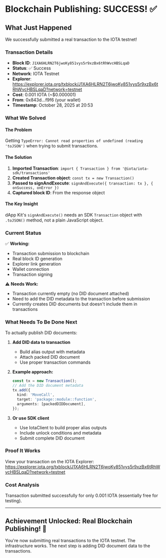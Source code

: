 # Blockchain Publishing: SUCCESS! ✅

## What Just Happened

We successfully submitted a real transaction to the IOTA testnet!

### Transaction Details
- **Block ID**: `J1XA6HLRN2T6jwoKy851vys5r9xzBx6tRhWvcHBSLqaD`
- **Status**: ✅ Success
- **Network**: IOTA Testnet
- **Explorer**: https://explorer.iota.org/txblock/J1XA6HLRN2T6jwoKy851vys5r9xzBx6tRhWvcHBSLqaD?network=testnet
- **Cost**: 0.001 IOTA (~$0.000001)
- **From**: 0x843d…f9f6 (your wallet)
- **Timestamp**: October 28, 2025 at 20:53

### What We Solved

#### The Problem
Getting `TypeError: Cannot read properties of undefined (reading 'toJSON')` when trying to submit transactions.

#### The Solution
1. **Imported Transaction**: `import { Transaction } from '@iota/iota-sdk/transactions'`
2. **Created Transaction object**: `const tx = new Transaction()`
3. **Passed to signAndExecute**: `signAndExecute({ transaction: tx }, { onSuccess, onError })`
4. **Captured block ID**: From the response object

#### The Key Insight
dApp Kit's `signAndExecute()` needs an SDK `Transaction` object with `.toJSON()` method, not a plain JavaScript object.

### Current Status

✅ **Working:**
- Transaction submission to blockchain
- Real block ID generation
- Explorer link generation
- Wallet connection
- Transaction signing

⚠️ **Needs Work:**
- Transaction currently empty (no DID document attached)
- Need to add the DID metadata to the transaction before submission
- Currently creates DID documents but doesn't include them in transactions

### What Needs To Be Done Next

To actually publish DID documents:

1. **Add DID data to transaction**
   - Build alias output with metadata
   - Attach packed DID document
   - Use proper transaction commands

2. **Example approach:**
   ```typescript
   const tx = new Transaction();
   // Add the DID document metadata
   tx.add({
     kind: 'MoveCall',
     target: 'package::module::function',
     arguments: [packedDIDDocument],
   });
   ```

3. **Or use SDK client**
   - Use IotaClient to build proper alias outputs
   - Include unlock conditions and metadata
   - Submit complete DID document

### Proof It Works

View your transaction on the IOTA Explorer:
https://explorer.iota.org/txblock/J1XA6HLRN2T6jwoKy851vys5r9xzBx6tRhWvcHBSLqaD?network=testnet

### Cost Analysis

Transaction submitted successfully for only 0.001 IOTA (essentially free for testing).

---

## Achievement Unlocked: Real Blockchain Publishing! 🎉

You're now submitting real transactions to the IOTA testnet. The infrastructure works. The next step is adding DID document data to the transactions.

